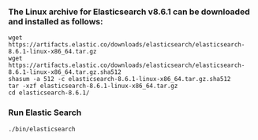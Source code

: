 ### The Linux archive for Elasticsearch v8.6.1 can be downloaded and installed as follows:

```
wget https://artifacts.elastic.co/downloads/elasticsearch/elasticsearch-8.6.1-linux-x86_64.tar.gz
wget https://artifacts.elastic.co/downloads/elasticsearch/elasticsearch-8.6.1-linux-x86_64.tar.gz.sha512
shasum -a 512 -c elasticsearch-8.6.1-linux-x86_64.tar.gz.sha512 
tar -xzf elasticsearch-8.6.1-linux-x86_64.tar.gz
cd elasticsearch-8.6.1/
```

### Run Elastic Search

```
./bin/elasticsearch
```



